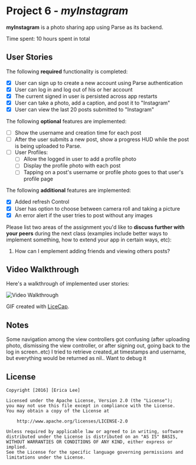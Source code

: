 # Project 6 - *myInstagram*

**myInstagram** is a photo sharing app using Parse as its backend.

Time spent: 10 hours spent in total

## User Stories

The following **required** functionality is completed:

- [x] User can sign up to create a new account using Parse authentication
- [x] User can log in and log out of his or her account
- [x] The current signed in user is persisted across app restarts
- [x] User can take a photo, add a caption, and post it to "Instagram"
- [x] User can view the last 20 posts submitted to "Instagram"

The following **optional** features are implemented:

- [ ] Show the username and creation time for each post
- [ ] After the user submits a new post, show a progress HUD while the post is being uploaded to Parse.
- [ ] User Profiles:
   - [ ] Allow the logged in user to add a profile photo
   - [ ] Display the profile photo with each post
   - [ ] Tapping on a post's username or profile photo goes to that user's profile page

The following **additional** features are implemented:
- [x] Added refresh Control
- [x] User has option to choose between camera roll and taking a picture
- [x] An error alert if the user tries to post without any images

Please list two areas of the assignment you'd like to **discuss further with your peers** during the next class (examples include better ways to implement something, how to extend your app in certain ways, etc):

1. How can I emplement adding friends and viewing others posts?


## Video Walkthrough 

Here's a walkthrough of implemented user stories:

<img src='http://i.imgur.com/LBuI4bN.gif' title='Video Walkthrough' width='' alt='Video Walkthrough' />

GIF created with [LiceCap](http://www.cockos.com/licecap/).

## Notes
Some navigation among the view controllers got confusing (after uploading photo, dismissing the view controller, or after signing out, going back to the log in screen..etc)
I tried to retrieve created_at timestamps and username, but everything would be returned as nil.. Want to debug it

## License

    Copyright [2016] [Erica Lee]

    Licensed under the Apache License, Version 2.0 (the "License");
    you may not use this file except in compliance with the License.
    You may obtain a copy of the License at

        http://www.apache.org/licenses/LICENSE-2.0

    Unless required by applicable law or agreed to in writing, software
    distributed under the License is distributed on an "AS IS" BASIS,
    WITHOUT WARRANTIES OR CONDITIONS OF ANY KIND, either express or implied.
    See the License for the specific language governing permissions and
    limitations under the License.

